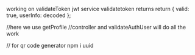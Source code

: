 working on validateToken
jwt service validatetoken returns 
return { valid: true, userInfo: decoded };

//here we use getProfile  //controller and validateAuthUser will do all the work

// for qr code generator
npm i uuid